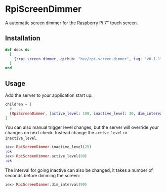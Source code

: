 # RpiScreenDimmer

A automatic screen dimmer for the Raspberry Pi 7" touch screen.

## Installation

```elixir
def deps do
  [
    {:rpi_screen_dimmer, github: "hez/rpi-screen-dimmer", tag: "v0.1.1"}
  ]
end
```

## Usage

Add the server to your application start up.

```elixir
children = [
  # ....
  {RpiScreenDimmer, [active_level: 100, inactive_level: 30, dim_interval: 60]}
]
```

You can also manual trigger level changes, but the server will override your changes on next check. Instead change the `active_level` or `inactive_level`.

```elixir
iex> RpiScreenDimmer.inactive_level(25)
:ok
iex> RpiScreenDimmer.active_level(90)
:ok
```

The interval for going inactive can also be changed, it takes a number of seconds before dimming the screen:

```elixir
iex> RpiScreenDimmer.dim_interval(90)
```
